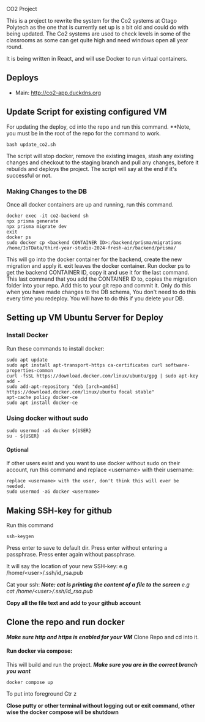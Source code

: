 CO2 Project

This is a project to rewrite the system for the Co2 systems at Otago Polytech as the one that is currently set up is a bit old and could do with being updated.
The Co2 systems are used to check levels in some of the classrooms as some can get quite high and need windows open all year round.

It is being written in React, and will use Docker to run virtual containers. 

## Deploys
- Main: http://co2-app.duckdns.org

## Update Script for existing configured VM
For updating the deploy, cd into the repo and run this command.
**Note, you must be in the root of the repo for the command to work.
```
bash update_co2.sh
```

The script will stop docker, remove the existing images, stash any existing changes and checkout to the staging branch and pull any changes, before it rebuilds and deploys the project.
The script will say at the end if it's successful or not.

### Making Changes to the DB
Once all docker containers are up and running, run this command.
```
docker exec -it co2-backend sh
npx prisma generate
npx prisma migrate dev
exit
docker ps
sudo docker cp <backend CONTAINER ID>:/backend/prisma/migrations /home/IoTData/third-year-studio-2024-fresh-air/backend/prisma/
```

This will go into the docker container for the backend, create the new migration and apply it.
exit leaves the docker container.
Run docker ps to get the backend CONTAINER ID, copy it and use it for the last command.
This last command that you add the CONTAINER ID to, copies the migration folder into your repo.
Add this to your git repo and commit it.
Only do this when you have made changes to the DB schema, You don't need to do this every time you redeploy.
You will have to do this if you delete your DB.

## Setting up VM Ubuntu Server for Deploy
### Install Docker

Run these commands to install docker:
```
sudo apt update
sudo apt install apt-transport-https ca-certificates curl software-properties-common
curl -fsSL https://download.docker.com/linux/ubuntu/gpg | sudo apt-key add -
sudo add-apt-repository "deb [arch=amd64] https://download.docker.com/linux/ubuntu focal stable"
apt-cache policy docker-ce
sudo apt install docker-ce
```

### Using docker without sudo
```
sudo usermod -aG docker ${USER}
su - ${USER}
```

#### Optional
If other users exist and you want to use docker without sudo on their account, run this command and replace \<username\> with their username:
```
replace <username> with the user, don't think this will ever be needed.
sudo usermod -aG docker <username>
```

## Making SSH-key for github
Run this command
```
ssh-keygen
```
Press enter to save to default dir.
Press enter without entering a passphrase.
Press enter again without passphrase.

It will say the location of your new SSH-key:
e.g /home/\<user\>/.ssh/id_rsa.pub

Cat your ssh:
***Note: cat is printing the content of a file to the screen***
*e.g cat /home/\<user\>/.ssh/id_rsa.pub*

**Copy all the file text and add to your github account**

## Clone the repo and run docker
***Make sure http and https is enabled for your VM***
Clone Repo and cd into it.

#### Run docker via compose:
This will build and run the project.
***Make sure you are in the correct branch you want***
```
docker compose up
```
To put into foreground
Ctr z

**Close putty or other terminal without logging out or exit command, other wise the docker compose will be shutdown**
